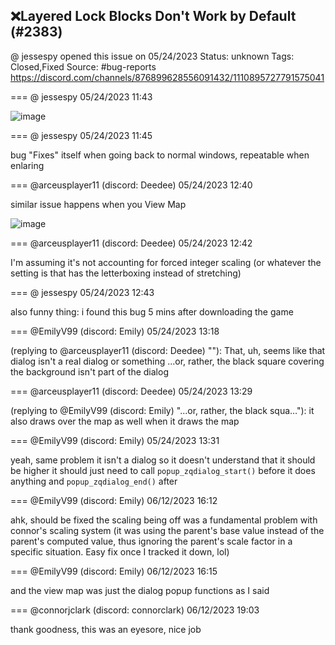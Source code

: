 ## ❌Layered Lock Blocks Don't Work by Default (#2383)
@ jessespy opened this issue on 05/24/2023
Status: unknown
Tags: Closed,Fixed
Source: #bug-reports https://discord.com/channels/876899628556091432/1110895727791575041


=== @ jessespy 05/24/2023 11:43


![image](https://cdn.discordapp.com/attachments/1110895727791575041/1110895728206815322/image.png?ex=65e856c5&is=65d5e1c5&hm=e9b58bf25e23021c016a1d41d493d2977915c037c56fa884fcec35558e1c0f2f&)

=== @ jessespy 05/24/2023 11:45

bug "Fixes" itself when going back to normal windows, repeatable when enlaring

=== @arceusplayer11 (discord: Deedee) 05/24/2023 12:40

similar issue happens when you View Map

![image](https://cdn.discordapp.com/attachments/1110895727791575041/1110910312103825468/image.png?ex=65e8645a&is=65d5ef5a&hm=1d9eb2c874f91abcfb710010816cc6116a30017f4983938731483883e502cce6&)

=== @arceusplayer11 (discord: Deedee) 05/24/2023 12:42

I'm assuming it's not accounting for forced integer scaling
(or whatever the setting is that has the letterboxing instead of stretching)

=== @ jessespy 05/24/2023 12:43

also funny thing: i found this bug 5 mins after downloading the game

=== @EmilyV99 (discord: Emily) 05/24/2023 13:18

(replying to @arceusplayer11 (discord: Deedee) ""): That, uh, seems like that dialog isn't a real dialog
or something
...or, rather, the black square covering the background isn't part of the dialog

=== @arceusplayer11 (discord: Deedee) 05/24/2023 13:29

(replying to @EmilyV99 (discord: Emily) "...or, rather, the black squa…"): it also draws over the map as well when it draws the map

=== @EmilyV99 (discord: Emily) 05/24/2023 13:31

yeah, same problem
it isn't a dialog
so it doesn't understand that it should be higher
it should just need to call `popup_zqdialog_start()` before it does anything and `popup_zqdialog_end()` after

=== @EmilyV99 (discord: Emily) 06/12/2023 16:12

ahk, should be fixed
the scaling being off was a fundamental problem with connor's scaling system (it was using the parent's base value instead of the parent's computed value, thus ignoring the parent's scale factor in a specific situation. Easy fix once I tracked it down, lol)

=== @EmilyV99 (discord: Emily) 06/12/2023 16:15

and the view map was just the dialog popup functions as I said

=== @connorjclark (discord: connorclark) 06/12/2023 19:03

thank goodness, this was an eyesore, nice job
